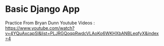 # Basic Django App
Practice From Bryan Dunn Youtube Videos : https://www.youtube.com/watch?v=4YQuAxcapSI&list=PLJRGQoqpRwdcVLAoKo6WKHXbANBLeqfyX&index=4
